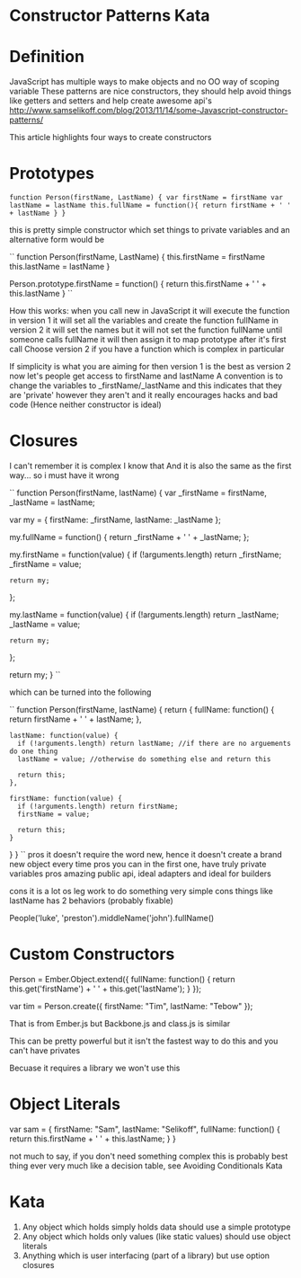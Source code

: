 Constructor Patterns Kata
=========================

Definition
==========

JavaScript has multiple ways to make objects and no OO way of scoping variable
These patterns are nice constructors, they should help avoid things like getters and setters and help create awesome api's
http://www.samselikoff.com/blog/2013/11/14/some-Javascript-constructor-patterns/

This article highlights four ways to create constructors

Prototypes
==========

``
function Person(firstName, LastName) {
    var firstName = firstName
    var lastName = lastName
    this.fullName = function(){
        return firstName + ' ' + lastName
    }
}
``

this is pretty simple constructor which set things to private variables and an alternative form would be

``
function Person(firstName, LastName) {
    this.firstName = firstName
    this.lastName = lastName
}

Person.prototype.firstName = function() {
    return this.firstName + ' ' + this.lastName
}
``

How this works:
when you call new in JavaScript it will execute the function
    in version 1 it will set all the variables and create the function fullName
    in version 2 it will set the names but it will not set the function fullName until someone calls fullName
        it will then assign it to map prototype after it's first call
Choose version 2 if you have a function which is complex in particular

If simplicity is what you are aiming for then version 1 is the best as version 2 now let's people get access to firstName and lastName
A convention is to change the variables to _firstName/_lastName and this indicates that they are 'private' however they aren't and it really encourages hacks and bad code
(Hence neither constructor is ideal)


Closures
========

I can't remember it is complex I know that
And it is also the same as the first way... so i must have it wrong

``
function Person(firstName, lastName) {
  var _firstName = firstName,
      _lastName = lastName;

  var my = {
    firstName: _firstName,
    lastName: _lastName
  };

  my.fullName = function() {
    return _firstName + ' ' + _lastName;
  };

  my.firstName = function(value) {
    if (!arguments.length) return _firstName;
    _firstName = value;

    return my;
  };

  my.lastName = function(value) {
    if (!arguments.length) return _lastName;
    _lastName = value;

    return my;
  };

  return my;
}
``

which can be turned into the following

``
function Person(firstName, lastName) {
  return {
    fullName: function() {
      return firstName + ' ' + lastName;
    },

    lastName: function(value) {
      if (!arguments.length) return lastName; //if there are no arguements do one thing
      lastName = value; //otherwise do something else and return this

      return this;
    },

    firstName: function(value) {
      if (!arguments.length) return firstName;
      firstName = value;

      return this;
    }
  }
}
``
pros it doesn't require the word new, hence it doesn't create a brand new object every time
pros you can in the first one, have truly private variables
pros amazing public api, ideal adapters and ideal for builders

cons it is a lot os leg work to do something very simple
cons things like lastName has 2 behaviors (probably fixable)

People('luke', 'preston').middleName('john').fullName()


Custom Constructors
===================

Person = Ember.Object.extend({
  fullName: function() {
    return this.get('firstName') + ' ' + this.get('lastName');
  }
});

var tim = Person.create({
  firstName: "Tim",
  lastName: "Tebow"
});

That is from Ember.js but Backbone.js and class.js is similar

This can be pretty powerful but it isn't the fastest way to do this
and you can't have privates

Becuase it requires a library we won't use this


Object Literals
===============

var sam = {
    firstName: "Sam",
    lastName: "Selikoff",
    fullName: function() {
        return this.firstName + ' ' + this.lastName;
    }
}

not much to say, if you don't need something complex this is probably best thing ever
very much like a decision table, see Avoiding Conditionals Kata

Kata
======================

1. Any object which holds simply holds data should use a simple prototype
2. Any object which holds only values (like static values) should use object literals
2. Anything which is user interfacing (part of a library) but use option closures